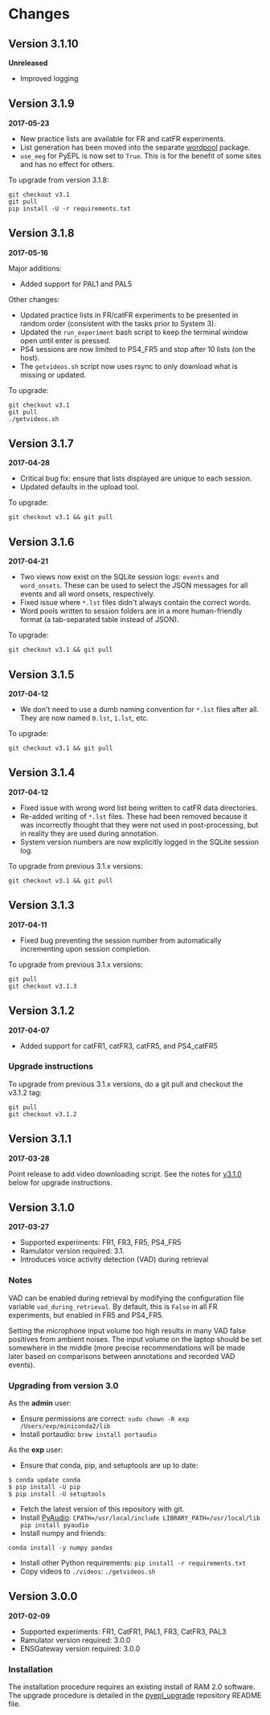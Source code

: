# Changes

## Version 3.1.10

**Unreleased**

* Improved logging

## Version 3.1.9

**2017-05-23**

* New practice lists are available for FR and catFR experiments.
* List generation has been moved into the separate [wordpool][] package.
* `use_eeg` for PyEPL is now set to `True`. This is for the benefit of some
  sites and has no effect for others.

To upgrade from version 3.1.8:

```
git checkout v3.1
git pull
pip install -U -r requirements.txt
```

[wordpool]: https://github.com/pennmem/wordpool

## Version 3.1.8

**2017-05-16**

Major additions:

* Added support for PAL1 and PAL5

Other changes:

* Updated practice lists in FR/catFR experiments to be presented in random order
  (consistent with the tasks prior to System 3).
* Updated the `run_experiment` bash script to keep the terminal window open
  until enter is pressed.
* PS4 sessions are now limited to PS4_FR5 and stop after 10 lists (on the host).
* The `getvideos.sh` script now uses rsync to only download what is missing or
  updated.

To upgrade:

```
git checkout v3.1
git pull
./getvideos.sh
```

## Version 3.1.7

**2017-04-28**

* Critical bug fix: ensure that lists displayed are unique to each session.
* Updated defaults in the upload tool.

To upgrade:

```
git checkout v3.1 && git pull
```

## Version 3.1.6

**2017-04-21**

* Two views now exist on the SQLite session logs: `events` and `word_onsets`.
  These can be used to select the JSON messages for all events and all word
  onsets, respectively.
* Fixed issue where `*.lst` files didn't always contain the correct words.
* Word pools written to session folders are in a more human-friendly format (a
  tab-separated table instead of JSON).

To upgrade:

```
git checkout v3.1 && git pull
```

## Version 3.1.5

**2017-04-12**

* We don't need to use a dumb naming convention for `*.lst` files after all.
  They are now named `0.lst`, `1.lst`, etc.

To upgrade:

```
git checkout v3.1 && git pull
```

## Version 3.1.4

**2017-04-12**

* Fixed issue with wrong word list being written to catFR data directories.
* Re-added writing of `*.lst` files. These had been removed because it was
  incorrectly thought that they were not used in post-processing, but in reality
  they are used during annotation.
* System version numbers are now explicitly logged in the SQLite session log.

To upgrade from previous 3.1.x versions:

```
git checkout v3.1 && git pull
```

## Version 3.1.3

**2017-04-11**

* Fixed bug preventing the session number from automatically incrementing upon
  session completion.

To upgrade from previous 3.1.x versions:

```
git pull
git checkout v3.1.3
```

## Version 3.1.2

**2017-04-07**

* Added support for catFR1, catFR3, catFR5, and PS4_catFR5

### Upgrade instructions

To upgrade from previous 3.1.x versions, do a git pull and checkout the
v3.1.2 tag:

```
git pull
git checkout v3.1.2
```

## Version 3.1.1

**2017-03-28**

Point release to add video downloading script. See the notes for
[v3.1.0](#version-310) below for upgrade instructions.

## Version 3.1.0

**2017-03-27**

* Supported experiments: FR1, FR3, FR5, PS4_FR5
* Ramulator version required: 3.1.
* Introduces voice activity detection (VAD) during retrieval

### Notes

VAD can be enabled during retrieval by modifying the configuration file variable
`vad_during_retrieval`. By default, this is `False` in all FR experiments, but
enabled in FR5 and PS4_FR5.

Setting the microphone input volume too high results in many VAD false positives
from ambient noises. The input volume on the laptop should be set somewhere in
the middle (more precise recommendations will be made later based on comparisons
between annotations and recorded VAD events).

### Upgrading from version 3.0

As the **admin** user:

* Ensure permissions are correct: `sudo chown -R exp /Users/exp/miniconda2/lib`
* Install portaudio: `brew install portaudio`

As the **exp** user:

* Ensure that conda, pip, and setuptools are up to date:

```
$ conda update conda
$ pip install -U pip
$ pip install -U setuptools
```

* Fetch the latest version of this repository with git.
* Install [PyAudio][]: `CPATH=/usr/local/include LIBRARY_PATH=/usr/local/lib pip install pyaudio`
* Install numpy and friends:

```
conda install -y numpy pandas
```

* Install other Python requirements: `pip install -r requirements.txt`
* Copy videos to `./videos`: `./getvideos.sh`

[PyAudio]: https://people.csail.mit.edu/hubert/pyaudio/

## Version 3.0.0

**2017-02-09**

* Supported experiments: FR1, CatFR1, PAL1, FR3, CatFR3, PAL3
* Ramulator version required: 3.0.0
* ENSGateway version required: 3.0.0

### Installation

The installation procedure requires an existing install of RAM 2.0 software. The
upgrade procedure is detailed in the [pyepl_upgrade][] repository README file.

[pyepl_upgrade]: https://github.com/ramdarpaprojectorg/pyepl_upgrade
